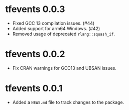 # tfevents 0.0.3

* Fixed GCC 13 compilation issues. (#44)
* Added support for arm64 Windows. (#42)
* Removed usage of deprecated `rlang::squash_if`.

# tfevents 0.0.2

* Fix CRAN warnings for GCC13 and UBSAN issues.

# tfevents 0.0.1

* Added a `NEWS.md` file to track changes to the package.
